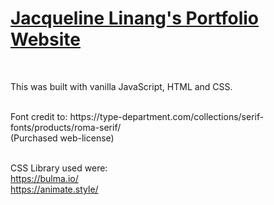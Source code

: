 # [Jacqueline Linang's Portfolio Website](jacquelinelinang.com) 
<br>

This was built with vanilla JavaScript, HTML and CSS. 

<br>
Font credit to: https://type-department.com/collections/serif-fonts/products/roma-serif/
<br>
(Purchased web-license) 

<br>
<br>

CSS Library used were:
<br>
https://bulma.io/
<br>
https://animate.style/
